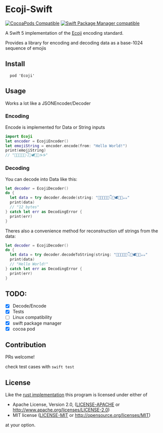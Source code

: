 # Ecoji-Swift

[![CocoaPods Compatible](https://img.shields.io/cocoapods/v/Ecoji.svg?style=flat&label=CocoaPods&colorA=28a745&&colorB=4E4E4E)](https://cocoapods.org/pods/Ecoji)
[![Swift Package Manager compatible](https://img.shields.io/badge/SPM-compatible-brightgreen.svg?style=flat&colorA=28a745&&colorB=4E4E4E)](https://github.com/apple/swift-package-manager)

A Swift 5 implementation of the [Ecoji](https://github.com/keith-turner/ecoji) encoding standard.

Provides a library for encoding and decoding data as a base-1024 sequence of emojis

## Install

```
  pod 'Ecoji'
```

## Usage

Works a lot like a JSONEncoder/Decoder

### Encoding

Encode is implemented for Data or String inputs
```swift
import Ecoji
let encoder = EcojiEncoder()
let emojiString = encoder.encode(from: "Hello World!")
print(emojiString)
// "🏯🔩🚗🌷🍉👇🦒🕊👡📢☕☕"
```
### Decoding
You can decode into Data like this:
```swift
let decoder = EcojiDecoder()
do {
  let data = try decoder.decode(string: "🏯🔩🚗🌷🍉👇🦒🕊👡📢☕☕"
  print(data)
  // "12 bytes"
} catch let err as DecodingError {
  print(err)
}
```
Theres also a convenience method for reconstruction utf strings from the data:
```swift
let decoder = EcojiDecoder()
do {
  let data = try decoder.decodeToString(string: "🏯🔩🚗🌷🍉👇🦒🕊👡📢☕☕"
  print(data)
  // "Hello World!"
} catch let err as DecodingError {
  print(err)
}
```

## TODO:
- [x] Decode/Encode
- [x] Tests
- [ ] Linux compatibility
- [x] swift package manager
- [x] cocoa pod

## Contribution

PRs welcome!

check test cases with  `swift test`

## License

Like the [rust implementation](https://github.com/netvl/ecoji.rs) this program is licensed under either of

 * Apache License, Version 2.0, ([LICENSE-APACHE](LICENSE-APACHE) or http://www.apache.org/licenses/LICENSE-2.0)
 * MIT license ([LICENSE-MIT](LICENSE-MIT) or http://opensource.org/licenses/MIT)

at your option.
